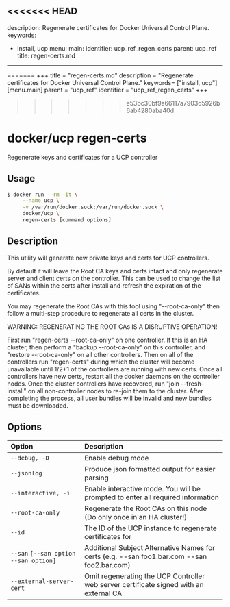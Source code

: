 <<<<<<< HEAD
---
description: Regenerate certificates for Docker Universal Control Plane.
keywords:
- install, ucp
menu:
  main:
    identifier: ucp_ref_regen_certs
    parent: ucp_ref
title: regen-certs.md
---
=======
+++
title = "regen-certs.md"
description = "Regenerate certificates for Docker Universal Control Plane."
keywords= ["install, ucp"]
[menu.main]
parent = "ucp_ref"
identifier = "ucp_ref_regen_certs"
+++
>>>>>>> e53bc30bf9a66117a7903d5926b6ab4280aba40d

# docker/ucp regen-certs

Regenerate keys and certificates for a UCP controller

## Usage

```bash
$ docker run --rm -it \
     --name ucp \
     -v /var/run/docker.sock:/var/run/docker.sock \
     docker/ucp \
     regen-certs [command options]
```

## Description

This utility will generate new private keys and certs for UCP controllers.

By default it will leave the Root CA keys and certs intact and only
regenerate server and client certs on the controller.  This can be used
to change the list of SANs within the certs after install and refresh
the expiration of the certificates.

You may regenerate the Root CAs with this tool using "--root-ca-only"
then follow a multi-step procedure to regenerate all certs in the cluster.

WARNING: REGENERATING THE ROOT CAs IS A DISRUPTIVE OPERATION!

First run "regen-certs --root-ca-only" on one controller.  If this is an
HA cluster, then perform a "backup --root-ca-only" on this controller,
and "restore --root-ca-only" on all other controllers.  Then on all of
the controllers run "regen-certs" during which the cluster will become
unavailable until 1/2+1 of the controllers are running with new certs.
Once all controllers have new certs, restart all the docker daemons on
the controller nodes.  Once the cluster controllers have recovered, run
"join --fresh-install" on all non-controller nodes to re-join them to
the cluster.  After completing the process, all user bundles will be
invalid and new bundles must be downloaded.

## Options

| Option                                | Description                                                                                 |
|:--------------------------------------|:--------------------------------------------------------------------------------------------|
| `--debug, -D`                         | Enable debug mode                                                                           |
| `--jsonlog`                           | Produce json formatted output for easier parsing                                            |
| `--interactive, -i`                   | Enable interactive mode.  You will be prompted to enter all required information            |
| `--root-ca-only`                      | Regenerate the Root CAs on this node (Do only once in an HA cluster!)                       |
| `--id`                                | The ID of the UCP instance to regenerate certificates for                                   |
| `--san` `[--san option --san option]` | Additional Subject Alternative Names for certs (e.g. --san foo1.bar.com --san foo2.bar.com) |
| `--external-server-cert`              | Omit regenerating the UCP Controller web server certificate signed with an external CA      |
